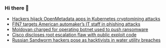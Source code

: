 ### Hi there 👋

<!--START_SECTION:feed-->
* [Hackers hijack OpenMetadata apps in Kubernetes cryptomining attacks](https://www.bleepingcomputer.com/news/security/hackers-hijack-openmetadata-apps-in-kubernetes-cryptomining-attacks/)
* [FIN7 targets American automaker’s IT staff in phishing attacks](https://www.bleepingcomputer.com/news/security/fin7-targets-american-automakers-it-staff-in-phishing-attacks/)
* [Moldovan charged for operating botnet used to push ransomware](https://www.bleepingcomputer.com/news/security/moldovan-charged-for-operating-botnet-used-to-push-ransomware/)
* [Cisco discloses root escalation flaw with public exploit code](https://www.bleepingcomputer.com/news/security/cisco-discloses-root-escalation-flaw-with-public-exploit-code/)
* [Russian Sandworm hackers pose as hacktivists in water utility breaches](https://www.bleepingcomputer.com/news/security/russian-sandworm-hackers-pose-as-hacktivists-in-water-utility-breaches/)
<!--END_SECTION:feed-->

<!--
**frankenk/frankenk** is a ✨ _special_ ✨ repository because its `README.md` (this file) appears on your GitHub profile.

Here are some ideas to get you started:

- 🔭 I’m currently working on ...
- 🌱 I’m currently learning ...
- 👯 I’m looking to collaborate on ...
- 🤔 I’m looking for help with ...
- 💬 Ask me about ...
- 📫 How to reach me: ...
- 😄 Pronouns: ...
- ⚡ Fun fact: ...
-->



